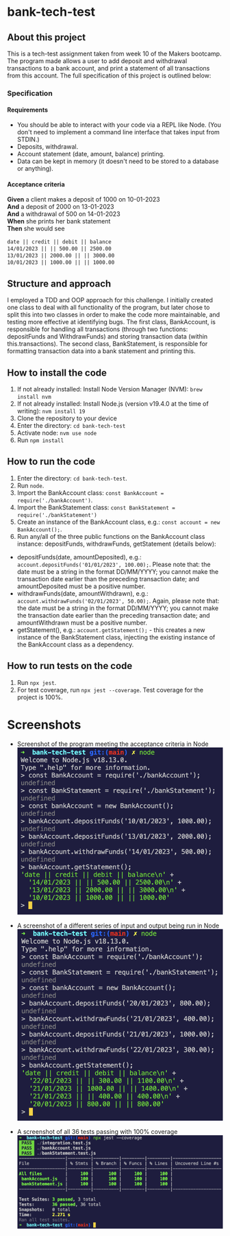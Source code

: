 # bank-tech-test

## About this project
This is a tech-test assignment taken from week 10 of the Makers bootcamp. The program made allows a user to add deposit and withdrawal transactions to a bank account, and print a statement of all transactions from this account. The full specification of this project is outlined below:

### Specification

#### Requirements

- You should be able to interact with your code via a REPL like Node.  (You don't need to implement a command line interface that takes input from STDIN.)
- Deposits, withdrawal.
- Account statement (date, amount, balance) printing.
- Data can be kept in memory (it doesn't need to be stored to a database or anything).

#### Acceptance criteria

**Given** a client makes a deposit of 1000 on 10-01-2023  
**And** a deposit of 2000 on 13-01-2023  
**And** a withdrawal of 500 on 14-01-2023  
**When** she prints her bank statement  
**Then** she would see

```
date || credit || debit || balance
14/01/2023 || || 500.00 || 2500.00
13/01/2023 || 2000.00 || || 3000.00
10/01/2023 || 1000.00 || || 1000.00
```

## Structure and approach
I employed a TDD and OOP approach for this challenge. I initially created one class to deal with all functionality of the program, but later chose to split this into two classes in order to make the code more maintainable, and testing more effective at identifying bugs. The first class, BankAccount, is responsible for handling all transactions (through two functions: depositFunds and WithdrawFunds) and storing transaction data (within this.transactions). The second class, BankStatement, is responsible for formatting transaction data into a bank statement and printing this.

## How to install the code
1. If not already installed: Install Node Version Manager (NVM): ```brew install nvm```
2. If not already installed: Install Node.js (version v19.4.0 at the time of writing): ```nvm install 19```
3. Clone the repository to your device
2. Enter the directory: ```cd bank-tech-test```
3. Activate node: ```nvm use node```
4. Run ```npm install```

## How to run the code
1. Enter the directory: ```cd bank-tech-test```.
2. Run ```node```.
3. Import the BankAccount class: ```const BankAccount = require('./bankAccount')```.
4. Import the BankStatement class: ```const BankStatement = require('./bankStatement')```
5. Create an instance of the BankAccount class, e.g.: ```const account = new BankAccount();```.
6. Run any/all of the three public functions on the BankAccount class instance: depositFunds, withdrawFunds, getStatement (details below):
- depositFunds(date, amountDeposited), e.g.: ```account.depositFunds('01/01/2023', 100.00);```. Please note that: the date must be a string in the format DD/MM/YYYY; you cannot make the transaction date earlier than the preceding transaction date; and amountDeposited must be a positive number.
- withdrawFunds(date, amountWithdrawn), e.g.: ```account.withdrawFunds('02/01/2023', 50.00);```. Again, please note that: the date must be a string in the format DD/MM/YYYY; you cannot make the transaction date earlier than the preceding transaction date; and amountWithdrawn must be a positive number.
- getStatement(), e.g.: ```account.getStatement();``` - this creates a new instance of the BankStatement class, injecting the existing instance of the BankAccount class as a dependency.

## How to run tests on the code
1. Run ```npx jest```.
2. For test coverage, run ```npx jest --coverage```.
Test coverage for the project is 100%.

# Screenshots
- Screenshot of the program meeting the acceptance criteria in Node
![a screenshot of the program meeting the acceptance criteria in Node](./screenshots/node-acceptance-criteria-screenshot.png)

- A screenshot of a different series of input and output being run in Node
![another screenshot of the program running in Node](./screenshots/node-other-example-screenshot.png)

- A screenshot of all 36 tests passing with 100% coverage
![a screenshot of all 36 tests passing with 100% coverage](./screenshots/test-coverage-screenshot.png)
